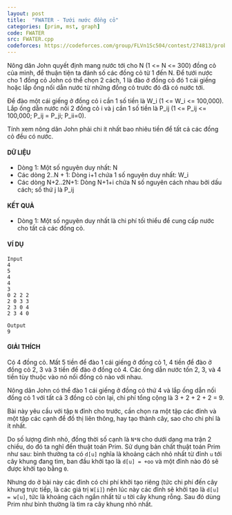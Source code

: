 ```yaml
---
layout: post
title:  "FWATER - Tưới nước đồng cỏ"
categories: [prim, mst, graph]
code: FWATER
src: FWATER.cpp
codeforces: https://codeforces.com/group/FLVn1Sc504/contest/274813/problem/Z
---
```




  


Nông dân John quyết định mang nước tới cho N (1 <= N <= 300) đồng cỏ của mình, để thuận tiện ta đánh số các đồng cỏ từ 1 đến N. Để tưới nước cho 1 đồng cỏ John có thể chọn 2 cách, 1 là đào ở đồng cỏ đó 1 cái giếng hoặc lắp ống nối dẫn nước từ những đồng cỏ trước đó đã có nước tới.

Để đào một cái giếng ở đồng cỏ i cần 1 số tiền là W\_i (1 <= W\_i <= 100,000). Lắp ống dẫn nước nối 2 đồng cỏ i và j cần 1 số tiền là P\_ij (1 <= P\_ij <= 100,000; P\_ij = P\_ji; P\_ii=0).

Tính xem nông dân John phải chi ít nhất bao nhiêu tiền để tất cả các đồng cỏ đều có nước.

#### DỮ LIỆU

*   Dòng 1: Một số nguyên duy nhất: N
*   Các dòng 2..N + 1: Dòng i+1 chứa 1 số nguyên duy nhất: W\_i
*   Các dòng N+2..2N+1: Dòng N+1+i chứa N số nguyên cách nhau bởi dấu cách; số thứ j là P\_ij

#### KẾT QUẢ

*   Dòng 1: Một số nguyên duy nhất là chi phí tối thiểu để cung cấp nước cho tất cả các đồng cỏ.

#### VÍ DỤ

```
Input
4
5
4
4
3
0 2 2 2
2 0 3 3
2 3 0 4
2 3 4 0

Output
9

```

#### GIẢI THÍCH

Có 4 đồng cỏ. Mất 5 tiền để đào 1 cái giếng ở đồng cỏ 1, 4 tiền để đào ở đồng cỏ 2, 3 và 3 tiền để đào ở đồng cỏ 4. Các ống dẫn nước tốn 2, 3, và 4 tiền tùy thuộc vào nó nối đồng cỏ nào với nhau.

Nông dân John có thể đào 1 cái giếng ở đồng cỏ thứ 4 và lắp ống dẫn nối đồng cỏ 1 với tất cả 3 đồng cỏ còn lại, chi phí tổng cộng là 3 + 2 + 2 + 2 = 9.

<!--more-->



Bài này yêu cầu với tập `N` đỉnh cho trước, cần chọn ra một tập các đỉnh và một tập các cạnh để đồ thị liên thông, hay tạo thành cây, sao cho chi phí là ít nhất. 

Do số lượng đỉnh nhỏ, đồng thời số cạnh là `N*N` cho dưới dạng ma trận 2 chiều, do đó ta nghĩ đến thuật toán Prim. Sử dụng bản chất thuật toán Prim như sau: bình thường ta có `d[u]` nghĩa là khoảng cách nhỏ nhất từ đỉnh `u` tới cây khung đang tìm, ban đầu khởi tạo là `d[u] = +oo` và một đỉnh nào đó sẽ được khởi tạo bằng `0`. 

Nhưng do ở bài này các đinh có chi phí khởi tạo riêng (tức chi phí đến cây khung trực tiếp, là các giá trị `W[i]`) nên lúc này các đỉnh sẽ khởi tạo là `d[u] = w[u]`, tức là khoảng cách ngắn nhất từ `u` tời cây khung rỗng. Sau đó dùng Prim như bình thường là tìm ra cây khung nhỏ nhất.
